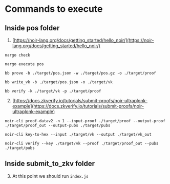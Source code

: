 # Commands to execute

## Inside pos folder
1. [https://noir-lang.org/docs/getting_started/hello_noir/](https://noir-lang.org/docs/getting_started/hello_noir/)

`nargo check`

`nargo execute pos`

`bb prove -b ./target/pos.json -w ./target/pos.gz -o ./target/proof`

`bb write_vk -b ./target/pos.json -o ./target/vk`

`bb verify -k ./target/vk -p ./target/proof`



2. [https://docs.zkverify.io/tutorials/submit-proofs/noir-ultraplonk-example](https://docs.zkverify.io/tutorials/submit-proofs/noir-ultraplonk-example)


`noir-cli proof-datav2 -n 1 --input-proof ./target/proof --output-proof ./target/proof_out --output-pubs ./target/pubs`

`noir-cli key-to-hex --input ./target/vk --output ./target/vk_out`

`noir-cli verify --key ./target/vk --proof ./target/proof_out --pubs ./target/pubs`

## Inside submit_to_zkv folder

3. At this point we should run `index.js`